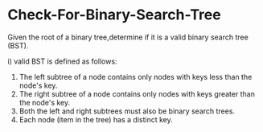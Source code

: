 # Check-For-Binary-Search-Tree
Given the root of a binary tree,determine if it is a valid binary search tree (BST).

i) valid BST is defined as follows:
1. The left subtree of a node contains only nodes with keys less than the node's key. 
2. The right subtree of a node contains only nodes with keys greater than the node's key.
3. Both the left and right subtrees must also be binary search trees.
4. Each node (item in the tree) has a distinct key.
